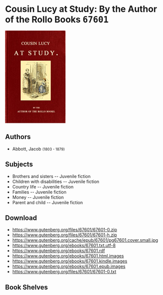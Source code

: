 # Cousin Lucy at Study: By the Author of the Rollo Books <kbd>67601</kbd>

![](./cover.medium.jpg "")

## Authors


 - Abbott, Jacob <small>(1803 - 1879)</small>

## Subjects


 - Brothers and sisters -- Juvenile fiction
 - Children with disabilities -- Juvenile fiction
 - Country life -- Juvenile fiction
 - Families -- Juvenile fiction
 - Money -- Juvenile fiction
 - Parent and child -- Juvenile fiction

## Download


 - https://www.gutenberg.org/files/67601/67601-0.zip
 - https://www.gutenberg.org/files/67601/67601-h.zip
 - https://www.gutenberg.org/cache/epub/67601/pg67601.cover.small.jpg
 - https://www.gutenberg.org/ebooks/67601.txt.utf-8
 - https://www.gutenberg.org/ebooks/67601.rdf
 - https://www.gutenberg.org/ebooks/67601.html.images
 - https://www.gutenberg.org/ebooks/67601.kindle.images
 - https://www.gutenberg.org/ebooks/67601.epub.images
 - https://www.gutenberg.org/files/67601/67601-0.txt

## Book Shelves


